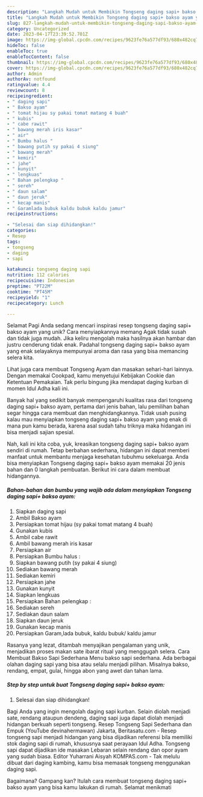 ```yaml
---
description: "Langkah Mudah untuk Membikin Tongseng daging sapi+ bakso ayam yang Lezat Sekali, Mantap"
title: "Langkah Mudah untuk Membikin Tongseng daging sapi+ bakso ayam yang Lezat Sekali, Mantap"
slug: 827-langkah-mudah-untuk-membikin-tongseng-daging-sapi-bakso-ayam-yang-lezat-sekali-mantap
category: Uncategorized
date: 2023-04-17T23:39:52.701Z
image: https://img-global.cpcdn.com/recipes/9623fe76a577df93/680x482cq70/tongseng-daging-sapi-bakso-ayam-foto-resep-utama.jpg
hideToc: false
enableToc: true
enableTocContent: false
thumbnail: https://img-global.cpcdn.com/recipes/9623fe76a577df93/680x482cq70/tongseng-daging-sapi-bakso-ayam-foto-resep-utama.jpg
cover: https://img-global.cpcdn.com/recipes/9623fe76a577df93/680x482cq70/tongseng-daging-sapi-bakso-ayam-foto-resep-utama.jpg
author: Admin
authorAv: notfound
ratingvalue: 4.4
reviewcount: 8
recipeingredient:
- " daging sapi"
- " Bakso ayam"
- " tomat hijau sy pakai tomat matang 4 buah"
- " kubis"
- " cabe rawit"
- " bawang merah iris kasar"
- " air"
- " Bumbu halus "
- " bawang putih sy pakai 4 siung"
- " bawang merah"
- " kemiri"
- " jahe"
- " kunyit"
- " lengkuas"
- " Bahan pelengkap "
- " sereh"
- " daun salam"
- " daun jeruk"
- " kecap manis"
- " Garamlada bubuk kaldu bubuk kaldu jamur"
recipeinstructions:

- "Selesai dan siap dihidangkan!"
categories:
- Resep
tags:
- tongseng
- daging
- sapi

katakunci: tongseng daging sapi 
nutrition: 112 calories
recipecuisine: Indonesian
preptime: "PT22M"
cooktime: "PT45M"
recipeyield: "1"
recipecategory: Lunch

---
```



Selamat Pagi Anda sedang mencari inspirasi resep tongseng daging sapi+ bakso ayam yang unik? Cara menyiapkannya memang Agak tidak susah dan tidak juga mudah. Jika keliru mengolah maka hasilnya akan hambar dan justru cenderung tidak enak. Padahal tongseng daging sapi+ bakso ayam yang enak selayaknya mempunyai aroma dan rasa yang bisa memancing selera kita.


Lihat juga cara membuat Tongseng Ayam dan masakan sehari-hari lainnya. Dengan memakai Cookpad, kamu menyetujui Kebijakan Cookie dan Ketentuan Pemakaian. Tak perlu bingung jika mendapat daging kurban di momen Idul Adha kali ini.

Banyak hal yang sedikit banyak mempengaruhi kualitas rasa dari tongseng daging sapi+ bakso ayam, pertama dari jenis bahan, lalu pemilihan bahan segar hingga cara membuat dan menghidangkannya. Tidak usah pusing kalau mau menyiapkan tongseng daging sapi+ bakso ayam yang enak di mana pun kamu berada, karena asal sudah tahu triknya maka hidangan ini bisa menjadi sajian spesial.


Nah, kali ini kita coba, yuk, kreasikan tongseng daging sapi+ bakso ayam sendiri di rumah. Tetap berbahan sederhana, hidangan ini dapat memberi manfaat untuk membantu menjaga kesehatan tubuhmu sekeluarga. Anda bisa menyiapkan Tongseng daging sapi+ bakso ayam memakai 20 jenis bahan dan 0 langkah pembuatan. Berikut ini cara dalam membuat hidangannya.

<!--inarticleads1-->

##### Bahan-bahan dan bumbu yang wajib ada dalam menyiapkan Tongseng daging sapi+ bakso ayam:

1. Siapkan  daging sapi
1. Ambil  Bakso ayam
1. Persiapkan  tomat hijau (sy pakai tomat matang 4 buah)
1. Gunakan  kubis
1. Ambil  cabe rawit
1. Ambil  bawang merah iris kasar
1. Persiapkan  air
1. Persiapkan  Bumbu halus :
1. Siapkan  bawang putih (sy pakai 4 siung)
1. Sediakan  bawang merah
1. Sediakan  kemiri
1. Persiapkan  jahe
1. Gunakan  kunyit
1. Siapkan  lengkuas
1. Persiapkan  Bahan pelengkap :
1. Sediakan  sereh
1. Sediakan  daun salam
1. Siapkan  daun jeruk
1. Gunakan  kecap manis
1. Persiapkan  Garam,lada bubuk, kaldu bubuk/ kaldu jamur


Rasanya yang lezat, ditambah menyajikan pengalaman yang unik, menjadikan proses makan sate ibarat ritual yang menggugah selera. Cara Membuat Bakso Sapi Sederhana Menu bakso sapi sederhana. Ada berbagai olahan daging sapi yang bisa atau selalu menjadi pilihan. Misalnya bakso, rendang, empat, gulai, hingga abon yang awet dan tahan lama. 

<!--inarticleads2-->

##### Step by step untuk buat Tongseng daging sapi+ bakso ayam:


1. Selesai dan siap dihidangkan!

Bagi Anda yang ingin mengolah daging sapi kurban. Selain diolah menjadi sate, rendang ataupun dendeng, daging sapi juga dapat diolah menjadi hidangan berkuah seperti tongseng. Resep Tongseng Sapi Sederhana dan Empuk (YouTube devinahermawan) Jakarta, Beritasatu.com - Resep tongseng sapi menjadi hidangan yang bisa dijadikan referensi bila memiliki stok daging sapi di rumah, khususnya saat perayaan Idul Adha. Tongseng sapi dapat dijadikan ide masakan Lebaran selain rendang dan opor ayam yang sudah biasa. Editor Yuharrani Aisyah KOMPAS.com - Tak melulu dibuat dari daging kambing, kamu bisa memasak tongseng menggunakan daging sapi. 

Bagaimana? Gampang kan? Itulah cara membuat tongseng daging sapi+ bakso ayam yang bisa kamu lakukan di rumah. Selamat menikmati
